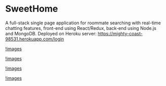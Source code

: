 # SweetHome
A full-stack single page application for roommate searching with real-time chatting features, front-end using React/Redux, back-end using Node.js and MongoDB.
Deployed on Heroku server: https://mighty-coast-98531.herokuapp.com/login

[!images](https://github.com/zhawayc/SweetHome/blob/master/images/Register.jpeg)

[!images](https://github.com/zhawayc/SweetHome/blob/master/images/InfoComplete.jpeg)

[!images](https://github.com/zhawayc/SweetHome/blob/master/images/UserList.jpeg)

[!images](https://github.com/zhawayc/SweetHome/blob/master/images/Chat.jpeg)
